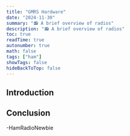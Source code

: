 ```yaml
---
title: "GMRS Hardware"
date: "2024-11-30"
summary: "📻 A brief overview of radios"
description: "📻 A brief overview of radios"
toc: true
readTime: true
autonumber: true
math: false
tags: ["ham"]
showTags: false
hideBackToTop: false
---
```


## Introduction

## Conclusion

\-HamRadioNewbie